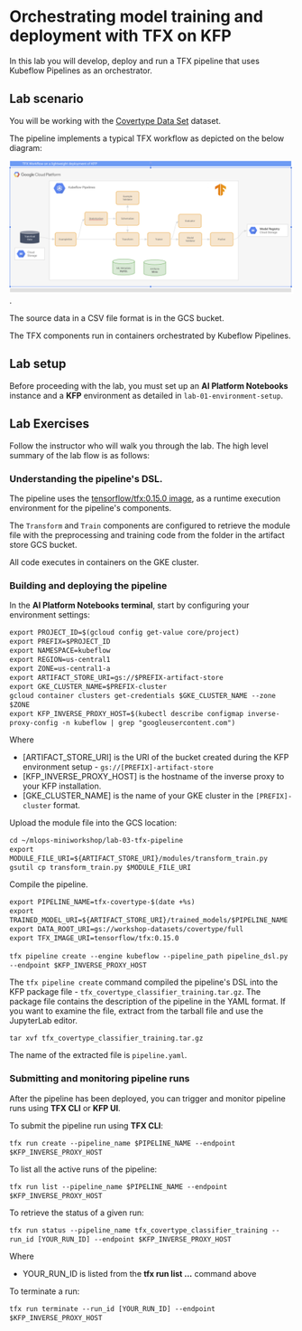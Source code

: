 # Orchestrating model training and deployment with TFX on KFP

In this lab you will develop, deploy and run a TFX pipeline that uses Kubeflow Pipelines as an orchestrator.


## Lab scenario

You will be working with the [Covertype Data Set](https://github.com/jarokaz/mlops-labs/blob/master/datasets/covertype/README.md) dataset. 

The pipeline implements a typical TFX workflow as depicted on the below diagram:

![Lab 03 diagram](../../images/lab-03-diagram.png).

The source data in a CSV file format is in the GCS bucket.

The TFX components run in containers orchestrated by Kubeflow Pipelines.


## Lab setup

Before proceeding with the lab, you must set up an **AI Platform Notebooks** instance and a **KFP** environment as detailed in `lab-01-environment-setup`.

## Lab Exercises

Follow the instructor who will walk you through the lab. The high level summary of the lab flow is as follows:

### Understanding the pipeline's DSL.

The pipeline uses the [tensorflow/tfx:0.15.0 image](https://hub.docker.com/r/tensorflow/tfx), as a runtime execution environment for the pipeline's components. 

The `Transform` and `Train` components are configured to retrieve the module file with the preprocessing and training code from the folder in the artifact store GCS bucket.

All code executes in containers on the GKE cluster.


### Building and deploying the pipeline


In the **AI Platform Notebooks terminal**, start by configuring your environment settings:
```
export PROJECT_ID=$(gcloud config get-value core/project)
export PREFIX=$PROJECT_ID
export NAMESPACE=kubeflow
export REGION=us-central1
export ZONE=us-central1-a
export ARTIFACT_STORE_URI=gs://$PREFIX-artifact-store
export GKE_CLUSTER_NAME=$PREFIX-cluster
gcloud container clusters get-credentials $GKE_CLUSTER_NAME --zone $ZONE
export KFP_INVERSE_PROXY_HOST=$(kubectl describe configmap inverse-proxy-config -n kubeflow | grep "googleusercontent.com")
```

Where 
- [ARTIFACT_STORE_URI] is the URI of the bucket created during the KFP environment setup - `gs://[PREFIX]-artifact-store`
- [KFP_INVERSE_PROXY_HOST] is the hostname of the inverse proxy to your KFP installation. 
- [GKE_CLUSTER_NAME] is the name of your GKE cluster in the `[PREFIX]-cluster` format.

Upload the module file into the GCS location:
```
cd ~/mlops-miniworkshop/lab-03-tfx-pipeline
export MODULE_FILE_URI=${ARTIFACT_STORE_URI}/modules/transform_train.py
gsutil cp transform_train.py $MODULE_FILE_URI
```

Compile the pipeline.

```
export PIPELINE_NAME=tfx-covertype-$(date +%s)
export TRAINED_MODEL_URI=${ARTIFACT_STORE_URI}/trained_models/$PIPELINE_NAME
export DATA_ROOT_URI=gs://workshop-datasets/covertype/full
export TFX_IMAGE_URI=tensorflow/tfx:0.15.0

tfx pipeline create --engine kubeflow --pipeline_path pipeline_dsl.py --endpoint $KFP_INVERSE_PROXY_HOST
```


The `tfx pipeline create` command compiled the pipeline's DSL into the KFP package file - `tfx_covertype_classifier_training.tar.gz`. The package file contains the description of the pipeline in the YAML format. If you want to examine the file, extract from the tarball file and use the JupyterLab editor.

```
tar xvf tfx_covertype_classifier_training.tar.gz
```

The name of the extracted file is `pipeline.yaml`.

### Submitting and monitoring pipeline runs

After the pipeline has been deployed, you can trigger and monitor pipeline runs using **TFX CLI** or **KFP UI**.

To submit the pipeline run using **TFX CLI**:
```
tfx run create --pipeline_name $PIPELINE_NAME --endpoint $KFP_INVERSE_PROXY_HOST
```

To list all the active runs of the pipeline:
```
tfx run list --pipeline_name $PIPELINE_NAME --endpoint $KFP_INVERSE_PROXY_HOST
```

To retrieve the status of a given run:
```
tfx run status --pipeline_name tfx_covertype_classifier_training --run_id [YOUR_RUN_ID] --endpoint $KFP_INVERSE_PROXY_HOST
```

Where
- YOUR_RUN_ID is listed from the **tfx run list ...** command above

 To terminate a run:
 ```
 tfx run terminate --run_id [YOUR_RUN_ID] --endpoint $KFP_INVERSE_PROXY_HOST
 ```
